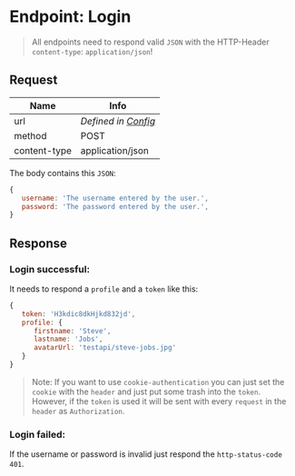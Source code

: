 # Endpoint: Login
> All endpoints need to respond valid `JSON` with the HTTP-Header `content-type`: `application/json`!

## Request

Name         | Info
------------ | --------------------------------
url          | *Defined in [Config](Config.md)*
method       | POST
content-type | application/json

The body contains this `JSON`:

```js
{
   username: 'The username entered by the user.',
   password: 'The password entered by the user.',
}
```

## Response

### Login successful:
It needs to respond a `profile` and a `token` like this:

```js
{
   token: 'H3kdic8dkHjkd832jd',
   profile: {
      firstname: 'Steve',
      lastname: 'Jobs',
      avatarUrl: 'testapi/steve-jobs.jpg'
   }
}
```

> Note: If you want to use `cookie-authentication` you can just set the `cookie` with the `header` and just put some trash into the `token`. However, if the `token` is used it will be sent with every `request` in the `header` as `Authorization`.

### Login failed:

If the username or password is invalid just respond the `http-status-code` `401`.
